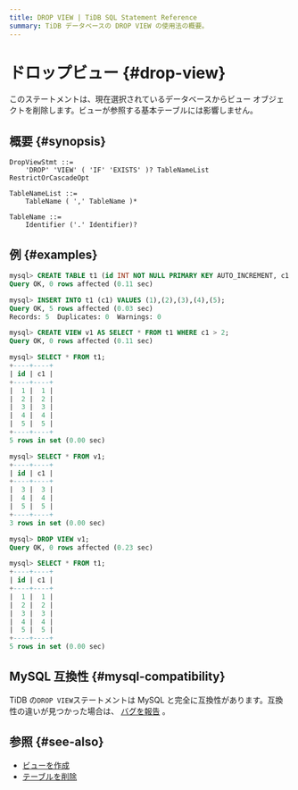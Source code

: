 ```yaml
---
title: DROP VIEW | TiDB SQL Statement Reference
summary: TiDB データベースの DROP VIEW の使用法の概要。
---
```


# ドロップビュー {#drop-view}

このステートメントは、現在選択されているデータベースからビュー オブジェクトを削除します。ビューが参照する基本テーブルには影響しません。

## 概要 {#synopsis}

```ebnf+diagram
DropViewStmt ::=
    'DROP' 'VIEW' ( 'IF' 'EXISTS' )? TableNameList RestrictOrCascadeOpt

TableNameList ::=
    TableName ( ',' TableName )*

TableName ::=
    Identifier ('.' Identifier)?
```

## 例 {#examples}

```sql
mysql> CREATE TABLE t1 (id INT NOT NULL PRIMARY KEY AUTO_INCREMENT, c1 INT NOT NULL);
Query OK, 0 rows affected (0.11 sec)

mysql> INSERT INTO t1 (c1) VALUES (1),(2),(3),(4),(5);
Query OK, 5 rows affected (0.03 sec)
Records: 5  Duplicates: 0  Warnings: 0

mysql> CREATE VIEW v1 AS SELECT * FROM t1 WHERE c1 > 2;
Query OK, 0 rows affected (0.11 sec)

mysql> SELECT * FROM t1;
+----+----+
| id | c1 |
+----+----+
|  1 |  1 |
|  2 |  2 |
|  3 |  3 |
|  4 |  4 |
|  5 |  5 |
+----+----+
5 rows in set (0.00 sec)

mysql> SELECT * FROM v1;
+----+----+
| id | c1 |
+----+----+
|  3 |  3 |
|  4 |  4 |
|  5 |  5 |
+----+----+
3 rows in set (0.00 sec)

mysql> DROP VIEW v1;
Query OK, 0 rows affected (0.23 sec)

mysql> SELECT * FROM t1;
+----+----+
| id | c1 |
+----+----+
|  1 |  1 |
|  2 |  2 |
|  3 |  3 |
|  4 |  4 |
|  5 |  5 |
+----+----+
5 rows in set (0.00 sec)
```

## MySQL 互換性 {#mysql-compatibility}

TiDB の`DROP VIEW`ステートメントは MySQL と完全に互換性があります。互換性の違いが見つかった場合は、 [バグを報告](https://docs.pingcap.com/tidb/stable/support) 。

## 参照 {#see-also}

-   [ビューを作成](/sql-statements/sql-statement-create-view.md)
-   [テーブルを削除](/sql-statements/sql-statement-drop-table.md)
